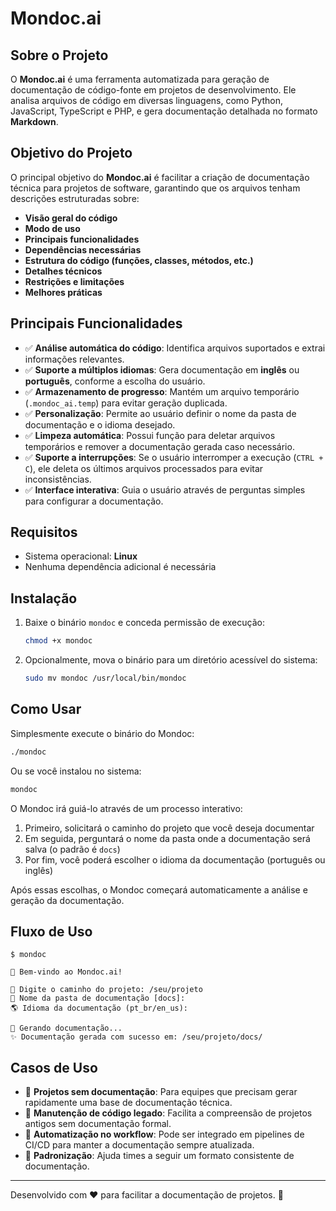 # Mondoc.ai

## Sobre o Projeto
O **Mondoc.ai** é uma ferramenta automatizada para geração de documentação de código-fonte em projetos de desenvolvimento. Ele analisa arquivos de código em diversas linguagens, como Python, JavaScript, TypeScript e PHP, e gera documentação detalhada no formato **Markdown**.

## Objetivo do Projeto
O principal objetivo do **Mondoc.ai** é facilitar a criação de documentação técnica para projetos de software, garantindo que os arquivos tenham descrições estruturadas sobre:
- **Visão geral do código**
- **Modo de uso**
- **Principais funcionalidades**
- **Dependências necessárias**
- **Estrutura do código (funções, classes, métodos, etc.)**
- **Detalhes técnicos**
- **Restrições e limitações**
- **Melhores práticas**

## Principais Funcionalidades
- ✅ **Análise automática do código**: Identifica arquivos suportados e extrai informações relevantes.
- ✅ **Suporte a múltiplos idiomas**: Gera documentação em **inglês** ou **português**, conforme a escolha do usuário.
- ✅ **Armazenamento de progresso**: Mantém um arquivo temporário (`.mondoc_ai.temp`) para evitar geração duplicada.
- ✅ **Personalização**: Permite ao usuário definir o nome da pasta de documentação e o idioma desejado.
- ✅ **Limpeza automática**: Possui função para deletar arquivos temporários e remover a documentação gerada caso necessário.
- ✅ **Suporte a interrupções**: Se o usuário interromper a execução (`CTRL + C`), ele deleta os últimos arquivos processados para evitar inconsistências.
- ✅ **Interface interativa**: Guia o usuário através de perguntas simples para configurar a documentação.

## Requisitos
- Sistema operacional: **Linux**
- Nenhuma dependência adicional é necessária

## Instalação
1. Baixe o binário `mondoc` e conceda permissão de execução:
   ```sh
   chmod +x mondoc
   ```

2. Opcionalmente, mova o binário para um diretório acessível do sistema:
   ```sh
   sudo mv mondoc /usr/local/bin/mondoc
   ```

## Como Usar
Simplesmente execute o binário do Mondoc:
```sh
./mondoc
```

Ou se você instalou no sistema:
```sh
mondoc
```

O Mondoc irá guiá-lo através de um processo interativo:

1. Primeiro, solicitará o caminho do projeto que você deseja documentar
2. Em seguida, perguntará o nome da pasta onde a documentação será salva (o padrão é `docs`)
3. Por fim, você poderá escolher o idioma da documentação (português ou inglês)

Após essas escolhas, o Mondoc começará automaticamente a análise e geração da documentação.

## Fluxo de Uso

```
$ mondoc

👋 Bem-vindo ao Mondoc.ai!

📂 Digite o caminho do projeto: /seu/projeto
📁 Nome da pasta de documentação [docs]:
🌎 Idioma da documentação (pt_br/en_us):

🚀 Gerando documentação...
✨ Documentação gerada com sucesso em: /seu/projeto/docs/
```

## Casos de Uso
- 🔹 **Projetos sem documentação**: Para equipes que precisam gerar rapidamente uma base de documentação técnica.
- 🔹 **Manutenção de código legado**: Facilita a compreensão de projetos antigos sem documentação formal.
- 🔹 **Automatização no workflow**: Pode ser integrado em pipelines de CI/CD para manter a documentação sempre atualizada.
- 🔹 **Padronização**: Ajuda times a seguir um formato consistente de documentação.

---

Desenvolvido com ❤️ para facilitar a documentação de projetos. 🚀
